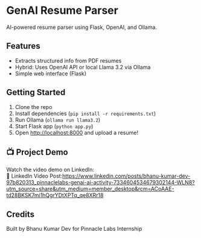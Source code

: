 # GenAI Resume Parser

AI-powered resume parser using Flask, OpenAI, and Ollama.

## Features
- Extracts structured info from PDF resumes
- Hybrid: Uses OpenAI API or local Llama 3.2 via Ollama
- Simple web interface (Flask)

## Getting Started
1. Clone the repo
2. Install dependencies (`pip install -r requirements.txt`)
3. Run Ollama (`ollama run llama3.2`)
4. Start Flask app (`python app.py`)
5. Open [http://localhost:8000](http://localhost:8000) and upload a resume!

## 📺 Project Demo

Watch the video demo on LinkedIn:  
🔗 LinkedIn Video Post:https://www.linkedin.com/posts/bhanu-kumar-dev-97b820313_pinnaclelabs-genai-ai-activity-7334604534679302144-WLN8?utm_source=share&utm_medium=member_desktop&rcm=ACoAAE-td28BKSK7mi1hQgrYDtXPTq_qe8XRr18

## Credits
Built by Bhanu Kumar Dev for Pinnacle Labs Internship
